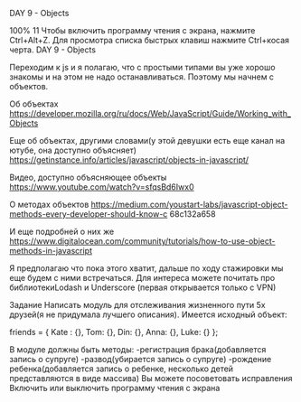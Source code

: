 
DAY 9 - Objects


100%
11
Чтобы включить программу чтения с экрана, нажмите Ctrl+Alt+Z. Для просмотра списка быстрых клавиш нажмите Ctrl+косая черта.
DAY 9 - Objects 
 
Переходим к js и я полагаю, что с простыми типами вы уже хорошо знакомы и 
на этом не надо останавливаться. Поэтому мы начнем с объектов. 
 
Об объектах 
https://developer.mozilla.org/ru/docs/Web/JavaScript/Guide/Working_with_Objects 
 
Еще об объектах, другими словами(у этой девушки есть еще канал на ютубе, она 
доступно объясняет) https://getinstance.info/articles/javascript/objects-in-javascript/ 
 
Видео, доступно объясняющее объекты https://www.youtube.com/watch?v=sfqsBd6Iwx0 
 
О методах объектов 
https://medium.com/youstart-labs/javascript-object-methods-every-developer-should-know-c
68c132a658 
 
И еще подробней о них же 
https://www.digitalocean.com/community/tutorials/how-to-use-object-methods-in-javascript 
 
 
Я предполагаю что пока этого хватит, дальше по ходу стажировки мы еще будем с 
ними встречаться. Для интереса можете почитать про библиотеки ​Lodash ​и ​Underscore 
(первая открывается только с VPN) 
 
Задание 
 Написать модуль для отслеживания жизненного пути 5х друзей(я не придумала 
лучшего описания). Имеется исходный объект: 
 
friends = { 
Kate : {}, 
Tom: {}, 
Din: {}, 
Anna: {}, 
Luke: {} 
};  
 
В модуле должны быть методы: 
-регистрация брака(добавляется запись о супруге) 
-развод(убирается запись о супруге) 
-рождение ребенка(добавляется запись о ребенке, несколько детей 
представляются в виде массива) 
Вы можете посоветовать исправления
Включить или выключить программу чтения с экрана
